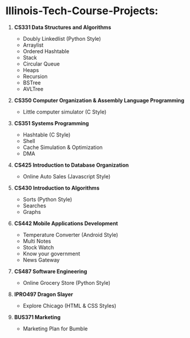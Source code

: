 # Illinois-Tech-Course-Projects:

1. **CS331 Data Structures and Algorithms**

	- Doubly Linkedlist (Python Style)
	- Arraylist
	- Ordered Hashtable
	- Stack
	- Circular Queue
	- Heaps
	- Recursion
	- BSTree
	- AVLTree


2. **CS350 Computer Organization & Assembly Language Programming**

	- Little computer simulator (C Style)


3. **CS351 Systems Programming**
	
	- Hashtable (C Style)
	- Shell
	- Cache Simulation & Optimization
	- DMA


4. **CS425 Introduction to Database Organization**

	- Online Auto Sales (Javascript Style)


5. **CS430 Introduction to Algorithms**
	
	- Sorts (Python Style)
	- Searches
	- Graphs


6. **CS442 Mobile Applications Development**
	
	- Temperature Converter (Android Style)
	- Multi Notes
	- Stock Watch
	- Know your government
	- News Gateway


7. **CS487 Software Engineering**
	
	- Online Grocery Store (Python Style)


8. **IPRO497 Dragon Slayer**
	
	- Explore Chicago (HTML & CSS Styles)


9. **BUS371 Marketing**

	- Marketing Plan for Bumble
